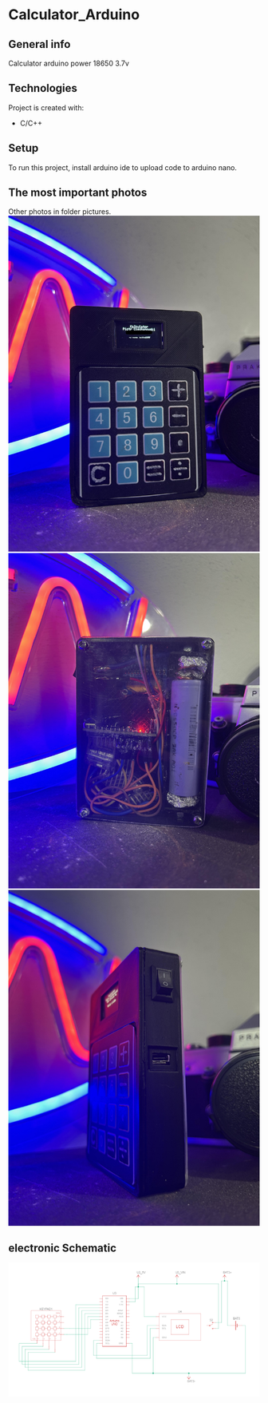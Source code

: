 # Calculator_Arduino
## General info
 Calculator arduino power 18650 3.7v 
	
## Technologies
Project is created with:
* C/C++
 
## Setup
To run this project, install arduino ide to upload code to arduino nano.

## The most important photos
Other photos in folder pictures.
![tekst alternatywny](photo_front.jpg)
![tekst alternatywny](photo_back.jpg)
![tekst alternatywny](photo.jpg)

## electronic Schematic

![tekst alternatywny](schemat.png)

